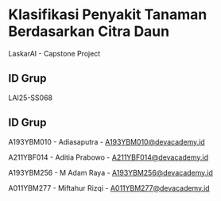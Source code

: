 # Klasifikasi Penyakit Tanaman Berdasarkan Citra Daun
LaskarAI - Capstone Project

## ID Grup
LAI25-SS068

## ID Grup
A193YBM010 - Adiasaputra - A193YBM010@devacademy.id

A211YBF014 - Aditia Prabowo	- A211YBF014@devacademy.id

A193YBM256 - M Adam Raya - A193YBM256@devacademy.id

A011YBM277 - Miftahur Rizqi	- A011YBM277@devacademy.id
